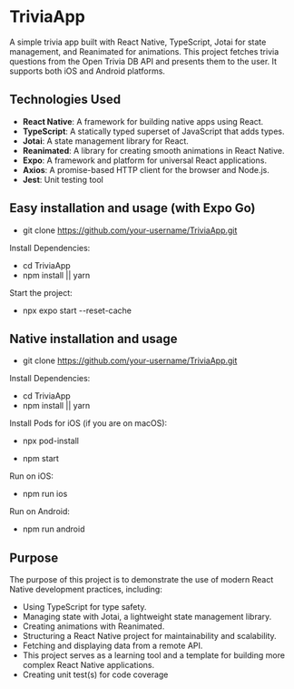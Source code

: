 # TriviaApp

A simple trivia app built with React Native, TypeScript, Jotai for state management, and Reanimated for animations. This project fetches trivia questions from the Open Trivia DB API and presents them to the user. It supports both iOS and Android platforms.

## Technologies Used

- **React Native**: A framework for building native apps using React.
- **TypeScript**: A statically typed superset of JavaScript that adds types.
- **Jotai**: A state management library for React.
- **Reanimated**: A library for creating smooth animations in React Native.
- **Expo**: A framework and platform for universal React applications.
- **Axios**: A promise-based HTTP client for the browser and Node.js.
- **Jest**: Unit testing tool

## Easy installation and usage (with Expo Go)

- git clone https://github.com/your-username/TriviaApp.git
  
Install Dependencies:
- cd TriviaApp 
- npm install || yarn

Start the project:
- npx expo start --reset-cache

## Native installation and usage 
- git clone https://github.com/your-username/TriviaApp.git
  
Install Dependencies:
- cd TriviaApp
- npm install || yarn

Install Pods for iOS (if you are on macOS):
- npx pod-install

- npm start

Run on iOS:
- npm run ios

Run on Android:
- npm run android

## Purpose
The purpose of this project is to demonstrate the use of modern React Native development practices, including:

- Using TypeScript for type safety.
- Managing state with Jotai, a lightweight state management library.
- Creating animations with Reanimated.
- Structuring a React Native project for maintainability and scalability.
- Fetching and displaying data from a remote API.
- This project serves as a learning tool and a template for building more complex React Native applications.
- Creating unit test(s) for code coverage